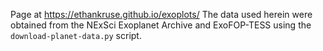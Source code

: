 Page at https://ethankruse.github.io/exoplots/
The data used herein were obtained from the NExSci Exoplanet Archive and 
ExoFOP-TESS using the `download-planet-data.py` script.
